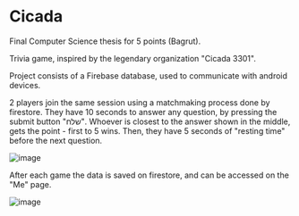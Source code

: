 # Cicada

Final Computer Science thesis for 5 points (Bagrut).

Trivia game, inspired by the legendary organization "Cicada 3301".

Project consists of a Firebase database, used to communicate with android devices.


2 players join the same session using a matchmaking process done by firestore.
They have 10 seconds to answer any question, by pressing the submit button "שלח".
Whoever is closest to the answer shown in the middle, gets the point - first to 5 wins.
Then, they have 5 seconds of "resting time" before the next question.

![image](https://user-images.githubusercontent.com/59180254/117958207-77cbbc00-b323-11eb-96fd-0e0e96f760b6.png)

After each game the data is saved on firestore, and can be accessed on the "Me" page.

![image](https://user-images.githubusercontent.com/59180254/117959273-84044900-b324-11eb-9d8a-d374d0c82f55.png)



